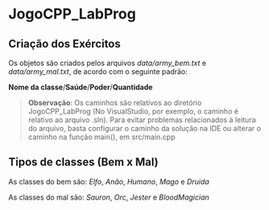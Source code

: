 # JogoCPP_LabProg

## Criação dos Exércitos

Os objetos são criados pelos arquivos *data/army_bem.txt* e *data/army_mal.txt*, de acordo com o seguinte padrão:

**Nome da classe**/**Saúde**/**Poder**/**Quantidade**

> **Observação**: Os caminhos são relativos ao diretório JogoCPP_LabProg (No VisualStudio, por exemplo, o caminho é relativo ao arquivo .sln). Para evitar problemas relacionados à leitura do arquivo, basta configurar o caminho da solução na IDE ou alterar o caminho na função main(), em src/main.cpp

## Tipos de classes (Bem x Mal)
As classes do bem são: *Elfo*, *Anão*, *Humano*, *Mago* e *Druida*

As classes do mal são: *Sauron*, *Orc*, *Jester* e *BloodMagician*
